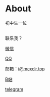 # About
初中生一位

##
联系我？

[微信](https://r2-eo.20120720.xyz/qrwechat.png)

[QQ](https://r2-eo.20120720.xyz/qrqq.png)

邮箱：i@mcxclr.top

[B站](https://space.bilibili.com/3493078983772353)

[telegram](https://t.me/wwwaaa123122)

